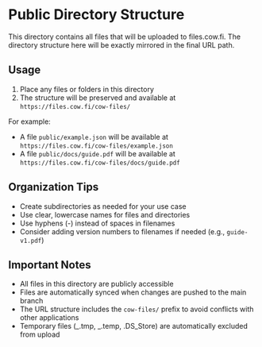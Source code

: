 # Public Directory Structure

This directory contains all files that will be uploaded to files.cow.fi. The directory structure here will be exactly mirrored in the final URL path.

## Usage

1. Place any files or folders in this directory
2. The structure will be preserved and available at `https://files.cow.fi/cow-files/`

For example:

- A file `public/example.json` will be available at `https://files.cow.fi/cow-files/example.json`
- A file `public/docs/guide.pdf` will be available at `https://files.cow.fi/cow-files/docs/guide.pdf`

## Organization Tips

- Create subdirectories as needed for your use case
- Use clear, lowercase names for files and directories
- Use hyphens (-) instead of spaces in filenames
- Consider adding version numbers to filenames if needed (e.g., `guide-v1.pdf`)

## Important Notes

- All files in this directory are publicly accessible
- Files are automatically synced when changes are pushed to the main branch
- The URL structure includes the `cow-files/` prefix to avoid conflicts with other applications
- Temporary files (_.tmp, _.temp, .DS_Store) are automatically excluded from upload
